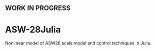 ## WORK IN PROGRESS
# ASW-28Julia
Nonlinear model of ASW28 scale model and control techniques in Julia.
